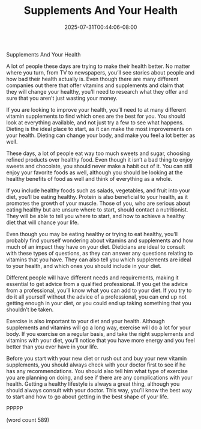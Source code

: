 ﻿---
title: "Supplements And Your Health"
date: 2025-07-31T00:44:06-08:00
description: "Vitamins and Supplements Tips for Web Success"
featured_image: "/images/Vitamins and Supplements.jpg"
tags: ["Vitamins and Supplements"]
---

Supplements And Your Health

A lot of people these days are trying to make their health better.  No matter where you turn, from TV to newspapers, you’ll see stories about people and how bad their health actually is.  Even though there are many different companies out there that offer vitamins and supplements and claim that they will change your healthy, you’ll need to research what they offer and sure that you aren’t just wasting your money.

If you are looking to improve your health, you’ll need to at many different vitamin supplements to find which ones are the best for you.  You should look at everything available, and not just try a few to see what happens.  Dieting is the ideal place to start, as it can make the most improvements on your health.  Dieting can change your body, and make you feel a lot better as well.

These days, a lot of people eat way too much sweets and sugar, choosing refined products over healthy food.  Even though it isn’t a bad thing to enjoy sweets and chocolate, you should never make a habit out of it.  You can still enjoy your favorite foods as well, although you should be looking at the healthy benefits of food as well and think of everything as a whole.

If you include healthy foods such as salads, vegetables, and fruit into your diet, you’ll be eating healthy.  Protein is also beneficial to your health, as it promotes the growth of your muscle.  Those of you, who are serious about eating healthy but are unsure where to start, should contact a nutritionist.  They will be able to tell you where to start, and how to achieve a healthy diet that will chance your life.

Even though you may be eating healthy or trying to eat healthy, you’ll probably find yourself wondering about vitamins and supplements and how much of an impact they have on your diet.  Dieticians are ideal to consult with these types of questions, as they can answer any questions relating to vitamins that you have.  They can also tell you which supplements are ideal to your health, and which ones you should include in your diet.

Different people will have different needs and requirements, making it essential to get advice from a qualified professional.  If you get the advice from a professional, you’ll know what you can add to your diet.  If you try to do it all yourself without the advice of a professional, you can end up not getting enough in your diet, or you could end up taking something that you shouldn’t be taken.

Exercise is also important to your diet and your health.  Although supplements and vitamins will go a long way, exercise will do a lot for your body.  If you exercise on a regular basis, and take the right supplements and vitamins with your diet, you’ll notice that you have more energy and you feel better than you ever have in your life.

Before you start with your new diet or rush out and buy your new vitamin supplements, you should always check with your doctor first to see if he has any recommendations.  You should also tell him what type of exercise you are planning on doing, and see if there are any complications with your health.  Getting a healthy lifestyle is always a great thing, although you should always consult with your doctor.  This way, you’ll know the best way to start and how to go about getting in the best shape of your life.

PPPPP

(word count 589)
